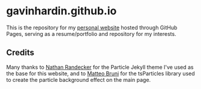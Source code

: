 # gavinhardin.github.io
This is the repository for my [personal website](https://gavinhardin.me) hosted through GitHub Pages, serving as a 
resume/portfolio and repository for my interests.

## Credits
Many thanks to [Nathan Randecker](https://github.com/nrandecker/particle) for the Particle Jekyll 
theme I've used as the base for this website, and to [Matteo Bruni](https://github.com/matteobruni/tsparticles) 
for the tsParticles library used to create the particle background effect on the main page.
